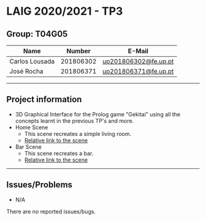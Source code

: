 # LAIG 2020/2021 - TP3

## Group: T04G05

| Name           | Number    | E-Mail               |
| -------------- | --------- | -------------------- |
| Carlos Lousada | 201806302 | up201806302@fe.up.pt |
| José Rocha     | 201806371 | up201806371@fe.up.pt |

----
## Project information

- 3D Graphical Interface for the Prolog game "Gekitai" using all the concepts learnt in the previous TP's and more.
- Home Scene
  - This scene recreates a simple living room.
  - [Relative link to the scene](https://github.com/CoDyPhin/FEUP-LAIG/blob/master/TP3/scenes/LAIG_TP2_XML_T4_G05_1.xml)
- Bar Scene
  - This scene recreates a bar.
  - [Relative link to the scene](https://github.com/CoDyPhin/FEUP-LAIG/blob/master/TP3/scenes/LAIG_TP2_XML_T4_G05_2.xml)
----
## Issues/Problems

- N/A

There are no reported issues/bugs.
